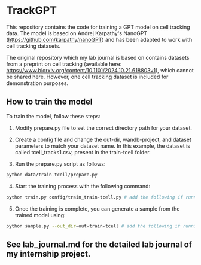 # TrackGPT 

This repository contains the code for training a GPT model on cell tracking data. The model is based on Andrej Karpathy's NanoGPT (https://github.com/karpathy/nanoGPT) and has been adapted to work with cell tracking datasets. 

The original repository which my lab journal is based on contains datasets from a preprint on cell tracking (available here: https://www.biorxiv.org/content/10.1101/2024.10.21.618803v1), which cannot be shared here. However, one cell tracking dataset is included for demonstration purposes.



## How to train the model

To train the model, follow these steps:

1. Modify prepare.py file to set the correct directory path for your dataset.

2. Create a config file and change the out-dir, wandb-project, and dataset parameters to match your dataset name. In this example, the dataset is called tcell_tracks1.csv, present in the train-tcell folder. 

3. Run the prepare.py script as follows: 

```sh
python data/train-tcell/prepare.py
``` 

4. Start the training process with the following command:

```sh
python train.py config/train_train-tcell.py # add the following if running on CPU: --device=cpu --compile=False --eval_iters=20 --log_interval=1 --block_size=64 --batch_size=12 --n_layer=4 --n_head=4 --n_embd=128 --max_iters=2000 --lr_decay_iters=2000 --dropout=0.0  
```

5. Once the training is complete, you can generate a sample from the trained model using: 

```sh
python sample.py --out_dir=out-train-tcell # add the following if running on CPU: --device=cpu
``` 

## See lab_journal.md for the detailed lab journal of my internship project.
